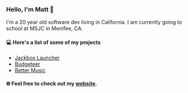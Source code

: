 ### Hello, I'm Matt 👋
I'm a 20 year old software dev living in California. I am currently going to school at MSJC in Menifee, CA.

#### 💻 Here's a list of some of my projects
 * [Jackbox Launcher](https://github.com/rrajra/JackboxLauncher)
 * [Budgeteer](https://github.com/rrajra/Budgeteer)
 * [Better Music](https://github.com/rrajra/MusicPlayer)
 
 #### 🌐 Feel free to check out my [website](https://abrahams.dev).
